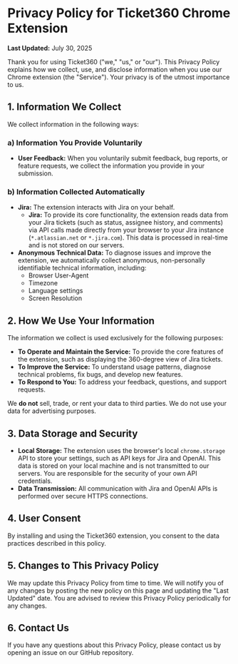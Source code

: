 # Privacy Policy for Ticket360 Chrome Extension

**Last Updated:** July 30, 2025

Thank you for using Ticket360 ("we," "us," or "our"). This Privacy Policy explains how we collect, use, and disclose information when you use our Chrome extension (the "Service"). Your privacy is of the utmost importance to us.

## 1. Information We Collect

We collect information in the following ways:

### a) Information You Provide Voluntarily

- **User Feedback:** When you voluntarily submit feedback, bug reports, or feature requests, we collect the information you provide in your submission.

### b) Information Collected Automatically

- **Jira:** The extension interacts with Jira on your behalf.
  - **Jira:** To provide its core functionality, the extension reads data from your Jira tickets (such as status, assignee history, and comments) via API calls made directly from your browser to your Jira instance (`*.atlassian.net` or `*.jira.com`). This data is processed in real-time and is not stored on our servers.
- **Anonymous Technical Data:** To diagnose issues and improve the extension, we automatically collect anonymous, non-personally identifiable technical information, including:
  - Browser User-Agent
  - Timezone
  - Language settings
  - Screen Resolution

## 2. How We Use Your Information

The information we collect is used exclusively for the following purposes:

- **To Operate and Maintain the Service:** To provide the core features of the extension, such as displaying the 360-degree view of Jira tickets.
- **To Improve the Service:** To understand usage patterns, diagnose technical problems, fix bugs, and develop new features.
- **To Respond to You:** To address your feedback, questions, and support requests.

We **do not** sell, trade, or rent your data to third parties. We do not use your data for advertising purposes.

## 3. Data Storage and Security

- **Local Storage:** The extension uses the browser's local `chrome.storage` API to store your settings, such as API keys for Jira and OpenAI. This data is stored on your local machine and is not transmitted to our servers. You are responsible for the security of your own API credentials.
- **Data Transmission:** All communication with Jira and OpenAI APIs is performed over secure HTTPS connections.

## 4. User Consent

By installing and using the Ticket360 extension, you consent to the data practices described in this policy.

## 5. Changes to This Privacy Policy

We may update this Privacy Policy from time to time. We will notify you of any changes by posting the new policy on this page and updating the "Last Updated" date. You are advised to review this Privacy Policy periodically for any changes.

## 6. Contact Us

If you have any questions about this Privacy Policy, please contact us by opening an issue on our GitHub repository.
